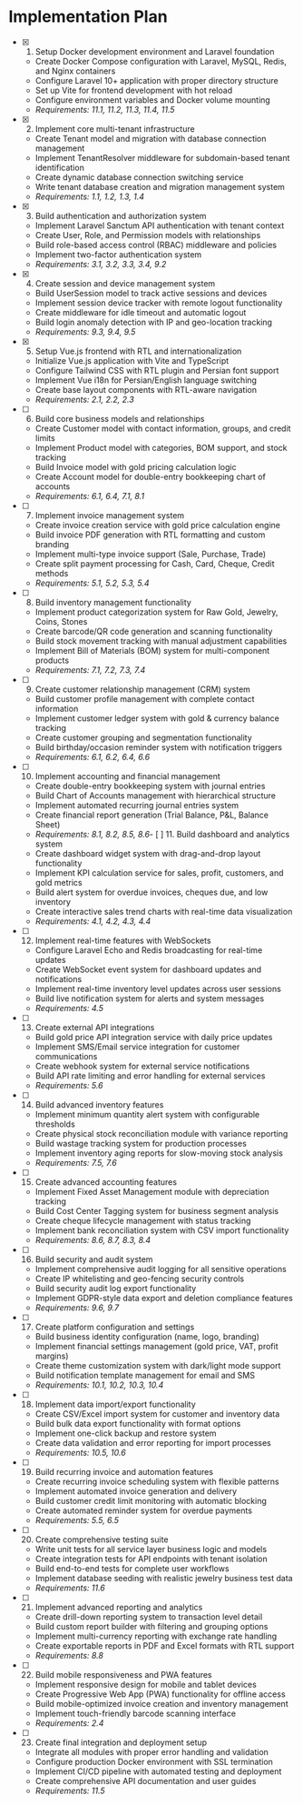 # Implementation Plan

- [x] 1. Setup Docker development environment and Laravel foundation





  - Create Docker Compose configuration with Laravel, MySQL, Redis, and Nginx containers
  - Configure Laravel 10+ application with proper directory structure
  - Set up Vite for frontend development with hot reload
  - Configure environment variables and Docker volume mounting
  - _Requirements: 11.1, 11.2, 11.3, 11.4, 11.5_

- [x] 2. Implement core multi-tenant infrastructure





  - Create Tenant model and migration with database connection management
  - Implement TenantResolver middleware for subdomain-based tenant identification
  - Create dynamic database connection switching service
  - Write tenant database creation and migration management system
  - _Requirements: 1.1, 1.2, 1.3, 1.4_

- [x] 3. Build authentication and authorization system





  - Implement Laravel Sanctum API authentication with tenant context
  - Create User, Role, and Permission models with relationships
  - Build role-based access control (RBAC) middleware and policies
  - Implement two-factor authentication system
  - _Requirements: 3.1, 3.2, 3.3, 3.4, 9.2_

- [x] 4. Create session and device management system












  - Build UserSession model to track active sessions and devices
  - Implement session device tracker with remote logout functionality
  - Create middleware for idle timeout and automatic logout
  - Build login anomaly detection with IP and geo-location tracking
  - _Requirements: 9.3, 9.4, 9.5_

- [x] 5. Setup Vue.js frontend with RTL and internationalization






  - Initialize Vue.js application with Vite and TypeScript
  - Configure Tailwind CSS with RTL plugin and Persian font support
  - Implement Vue i18n for Persian/English language switching
  - Create base layout components with RTL-aware navigation
  - _Requirements: 2.1, 2.2, 2.3_

- [ ] 6. Build core business models and relationships
  - Create Customer model with contact information, groups, and credit limits
  - Implement Product model with categories, BOM support, and stock tracking
  - Build Invoice model with gold pricing calculation logic
  - Create Account model for double-entry bookkeeping chart of accounts
  - _Requirements: 6.1, 6.4, 7.1, 8.1_

- [ ] 7. Implement invoice management system
  - Create invoice creation service with gold price calculation engine
  - Build invoice PDF generation with RTL formatting and custom branding
  - Implement multi-type invoice support (Sale, Purchase, Trade)
  - Create split payment processing for Cash, Card, Cheque, Credit methods
  - _Requirements: 5.1, 5.2, 5.3, 5.4_

- [ ] 8. Build inventory management functionality
  - Implement product categorization system for Raw Gold, Jewelry, Coins, Stones
  - Create barcode/QR code generation and scanning functionality
  - Build stock movement tracking with manual adjustment capabilities
  - Implement Bill of Materials (BOM) system for multi-component products
  - _Requirements: 7.1, 7.2, 7.3, 7.4_

- [ ] 9. Create customer relationship management (CRM) system
  - Build customer profile management with complete contact information
  - Implement customer ledger system with gold & currency balance tracking
  - Create customer grouping and segmentation functionality
  - Build birthday/occasion reminder system with notification triggers
  - _Requirements: 6.1, 6.2, 6.4, 6.6_

- [ ] 10. Implement accounting and financial management
  - Create double-entry bookkeeping system with journal entries
  - Build Chart of Accounts management with hierarchical structure
  - Implement automated recurring journal entries system
  - Create financial report generation (Trial Balance, P&L, Balance Sheet)
  - _Requirements: 8.1, 8.2, 8.5, 8.6_- [
 ] 11. Build dashboard and analytics system
  - Create dashboard widget system with drag-and-drop layout functionality
  - Implement KPI calculation service for sales, profit, customers, and gold metrics
  - Build alert system for overdue invoices, cheques due, and low inventory
  - Create interactive sales trend charts with real-time data visualization
  - _Requirements: 4.1, 4.2, 4.3, 4.4_

- [ ] 12. Implement real-time features with WebSockets
  - Configure Laravel Echo and Redis broadcasting for real-time updates
  - Create WebSocket event system for dashboard updates and notifications
  - Implement real-time inventory level updates across user sessions
  - Build live notification system for alerts and system messages
  - _Requirements: 4.5_

- [ ] 13. Create external API integrations
  - Build gold price API integration service with daily price updates
  - Implement SMS/Email service integration for customer communications
  - Create webhook system for external service notifications
  - Build API rate limiting and error handling for external services
  - _Requirements: 5.6_

- [ ] 14. Build advanced inventory features
  - Implement minimum quantity alert system with configurable thresholds
  - Create physical stock reconciliation module with variance reporting
  - Build wastage tracking system for production processes
  - Implement inventory aging reports for slow-moving stock analysis
  - _Requirements: 7.5, 7.6_

- [ ] 15. Create advanced accounting features
  - Implement Fixed Asset Management module with depreciation tracking
  - Build Cost Center Tagging system for business segment analysis
  - Create cheque lifecycle management with status tracking
  - Implement bank reconciliation system with CSV import functionality
  - _Requirements: 8.6, 8.7, 8.3, 8.4_

- [ ] 16. Build security and audit system
  - Implement comprehensive audit logging for all sensitive operations
  - Create IP whitelisting and geo-fencing security controls
  - Build security audit log export functionality
  - Implement GDPR-style data export and deletion compliance features
  - _Requirements: 9.6, 9.7_

- [ ] 17. Create platform configuration and settings
  - Build business identity configuration (name, logo, branding)
  - Implement financial settings management (gold price, VAT, profit margins)
  - Create theme customization system with dark/light mode support
  - Build notification template management for email and SMS
  - _Requirements: 10.1, 10.2, 10.3, 10.4_

- [ ] 18. Implement data import/export functionality
  - Create CSV/Excel import system for customer and inventory data
  - Build bulk data export functionality with format options
  - Implement one-click backup and restore system
  - Create data validation and error reporting for import processes
  - _Requirements: 10.5, 10.6_

- [ ] 19. Build recurring invoice and automation features
  - Create recurring invoice scheduling system with flexible patterns
  - Implement automated invoice generation and delivery
  - Build customer credit limit monitoring with automatic blocking
  - Create automated reminder system for overdue payments
  - _Requirements: 5.5, 6.5_

- [ ] 20. Create comprehensive testing suite
  - Write unit tests for all service layer business logic and models
  - Create integration tests for API endpoints with tenant isolation
  - Build end-to-end tests for complete user workflows
  - Implement database seeding with realistic jewelry business test data
  - _Requirements: 11.6_

- [ ] 21. Implement advanced reporting and analytics
  - Create drill-down reporting system to transaction level detail
  - Build custom report builder with filtering and grouping options
  - Implement multi-currency reporting with exchange rate handling
  - Create exportable reports in PDF and Excel formats with RTL support
  - _Requirements: 8.8_

- [ ] 22. Build mobile responsiveness and PWA features
  - Implement responsive design for mobile and tablet devices
  - Create Progressive Web App (PWA) functionality for offline access
  - Build mobile-optimized invoice creation and inventory management
  - Implement touch-friendly barcode scanning interface
  - _Requirements: 2.4_

- [ ] 23. Create final integration and deployment setup
  - Integrate all modules with proper error handling and validation
  - Configure production Docker environment with SSL termination
  - Implement CI/CD pipeline with automated testing and deployment
  - Create comprehensive API documentation and user guides
  - _Requirements: 11.5_